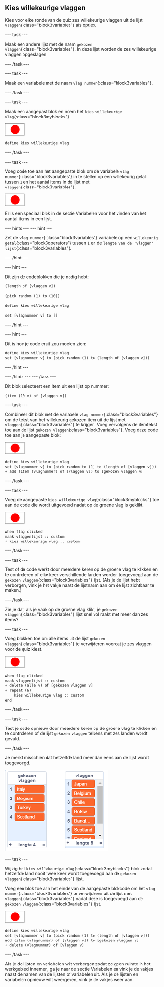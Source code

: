 ## Kies willekeurige vlaggen

Kies voor elke ronde van de quiz zes willekeurige vlaggen uit de lijst `vlaggen`{:class="block3variables"} als opties.

--- task ---

Maak een andere lijst met de naam `gekozen vlaggen`{:class="block3variables"}. In deze lijst worden de zes willekeurige vlaggen opgeslagen.

--- /task ---

--- task ---

Maak een variabele met de naam `vlag nummer`{:class="block3variables"}.

--- /task ---

--- task ---

Maak een aangepast blok en noem het `kies willekeurige vlag`{:class="block3myblocks"}.

![Vlag sprite](images/flag-sprite.png)

```blocks3
define kies willekeurige vlag
```

--- /task ---

--- task ---

Voeg code toe aan het aangepaste blok om de variabele `vlag nummer`{:class="block3variables"} in te stellen op een willekeurig getal tussen `1` en het aantal items in de lijst met `vlaggen`{:class="block3variables"}.

![Vlag sprite](images/flag-sprite.png)

Er is een speciaal blok in de sectie Variabelen voor het vinden van het aantal items in een lijst.

--- hints ---
 --- hint ---

Zet de `vlag nummer`{:class="block3variables"} variabele op een `willekeurig getal`{:class="block3operators"} tussen `1` en de `lengte van de 'vlaggen' lijst`{:class="block3variables"}.

--- /hint ---

--- hint ---

Dit zijn de codeblokken die je nodig hebt:

```blocks3
(length of [vlaggen v])

(pick random (1) to (10))

define kies willekeurige vlag

set [vlagnummer v] to []
```

--- /hint ---

--- hint ---

Dit is hoe je code eruit zou moeten zien:

```blocks3
define kies willekeurige vlag
set [vlagnummer v] to (pick random (1) to (length of [vlaggen v]))
```

--- /hint ---

--- /hints ---
--- /task ---

Dit blok selecteert een item uit een lijst op nummer:

```blocks3
(item (10 v) of [vlaggen v])
```

--- task ---

Combineer dit blok met de variabele `vlag nummer`{:class="block3variables"} om de tekst van het willekeurig gekozen item uit de lijst met `vlaggen`{:class="block3variables"} te krijgen. Voeg vervolgens de itemtekst toe aan de lijst `gekozen vlaggen`{:class="block3variables"}. Voeg deze code toe aan je aangepaste blok:

![Vlag sprite](images/flag-sprite.png)

```blocks3
define kies willekeurige vlag
set [vlagnummer v] to (pick random to (1) to (length of [vlaggen v]))
+ add (item (vlagnummer) of [vlaggen v]) to [gekozen vlaggen v]
```

--- /task ---

--- task ---

Voeg de aangepaste `kies willekeurige vlag`{:class="block3myblocks"} toe aan de code die wordt uitgevoerd nadat op de groene vlag is geklikt.

![Vlag sprite](images/flag-sprite.png)

```blocks3
when flag clicked
maak vlaggenlijst :: custom
+ kies willekeurige vlag :: custom
```

--- /task ---

--- task ---

Test of de code werkt door meerdere keren op de groene vlag te klikken en te controleren of elke keer verschillende landen worden toegevoegd aan de `gekozen vlaggen`{:class="block3variables"} lijst. (Als je de lijst hebt verborgen, vink je het vakje naast de lijstnaam aan om de lijst zichtbaar te maken.)

--- /task ---

Zie je dat, als je vaak op de groene vlag klikt, je `gekozen vlaggen`{:class="block3variables"} lijst snel vol raakt met meer dan zes items?

--- task ---

Voeg blokken toe om alle items uit de lijst `gekozen vlaggen`{:class="block3variables"} te verwijderen voordat je zes vlaggen voor de quiz kiest.

![Vlag sprite](images/flag-sprite.png)

```blocks3
when flag clicked
maak vlaggenlijst :: custom
+ delete (alle v) of [gekozen vlaggen v]
+ repeat (6)
    kies willekeurige vlag :: custom
end
```

--- /task ---

--- task ---

Test je code opnieuw door meerdere keren op de groene vlag te klikken en te controleren of de lijst `gekozen vlaggen` telkens met zes landen wordt gevuld.

--- /task ---

Je merkt misschien dat hetzelfde land meer dan eens aan de lijst wordt toegevoegd.

![Dubbele landen](images/duplicate-countries.png)

--- task ---

Wijzig het `kies willekeurige vlag`{:class="block3myblocks"} blok zodat hetzelfde land nooit twee keer wordt toegevoegd aan de `gekozen vlaggen`{:class="block3variables"} lijst.

Voeg een blok toe aan het einde van de aangepaste blokcode om het `vlag nummer`{:class="block3variables"} te verwijderen uit de lijst met `vlaggen`{:class="block3variables"} nadat deze is toegevoegd aan de `gekozen vlaggen`{:class="block3variables"} lijst.

![Vlag sprite](images/flag-sprite.png)

```blocks3
define kies willekeurige vlag
set [vlagnummer v] to (pick random (1) to (length of [vlaggen v]))
add (item (vlagnummer) of [vlaggen v]) to [gekozen vlaggen v]
+ delete (vlagnummer) of [vlaggen v]
```

--- /task ---

Als je de lijsten en variabelen wilt verbergen zodat ze geen ruimte in het werkgebied innemen, ga je naar de sectie Variabelen en vink je de vakjes naast de namen van de lijsten of variabelen uit. Als je de lijsten en variabelen opnieuw wilt weergeven, vink je de vakjes weer aan.